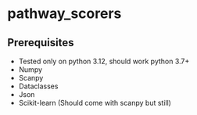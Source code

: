 # pathway_scorers

## Prerequisites

- Tested only on python 3.12, should work python 3.7+
- Numpy
- Scanpy
- Dataclasses
- Json
- Scikit-learn (Should come with scanpy but still)
